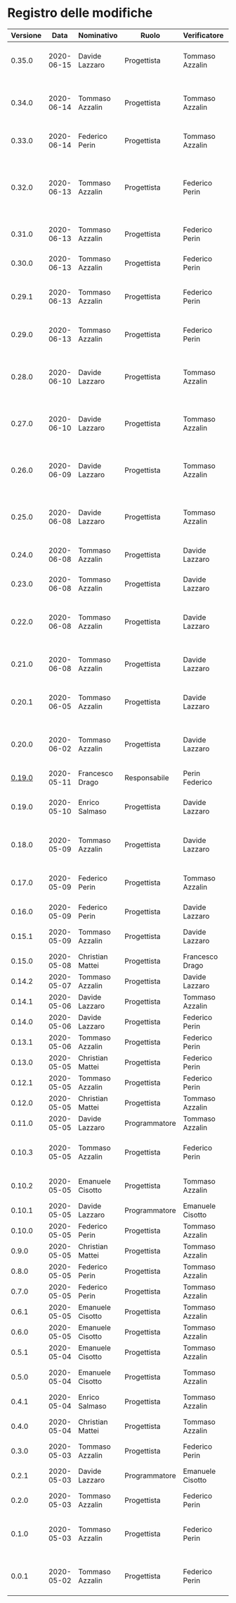 # Registro delle modifiche
Versione | Data | Nominativo | Ruolo | Verificatore | Descrizione
------------- | ------------- | ------------- | ------------- | ------------- | -------------
0.35.0 | 2020-06-15 | Davide Lazzaro | Progettista | Tommaso Azzalin | Aggiunto e verificato §4.3.4 estendibilità Backend. 
0.34.0 | 2020-06-14 | Tommaso Azzalin | Progettista | Tommaso Azzalin | Aggiunto e verificato vocabolo "Locust" al Glossario.
0.33.0 | 2020-06-14 | Federico Perin | Progettista | Tommaso Azzalin | Aggiunto e verificato §3.2.4.6.
0.32.0 | 2020-06-13 | Tommaso Azzalin | Progettista | Federico Perin | Riscritte §4.5.7 e §4.5.8 (ora §4.5.7.3 e §4.5.7.4), inserite nella nuova §4.5.7. Verificato.
0.31.0 | 2020-06-13 | Tommaso Azzalin | Progettista | Federico Perin | Aggiunta e verificata §4.2.13.
0.30.0 | 2020-06-13 | Tommaso Azzalin | Progettista | Federico Perin | Aggiunta e verificata §4.2.12.4.
0.29.1 | 2020-06-13 | Tommaso Azzalin | Progettista | Federico Perin | Aggiornate e verificate §4.2.11.1 e §4.2.12.
0.29.0 | 2020-06-13 | Tommaso Azzalin | Progettista | Federico Perin | Aggiunte e verificate sezioni §4.3.2 e §4.3.3.
0.28.0 | 2020-06-10 | Davide Lazzaro | Progettista | Tommaso Azzalin | Aggiunta e verificata descrizione dei Service §4.6.1.7 e §4.6.1.8.
0.27.0 | 2020-06-10 | Davide Lazzaro | Progettista | Tommaso Azzalin | Aggiunta e verificata descrizione dei metodi da §4.6.2.7
0.26.0 | 2020-06-09 | Davide Lazzaro | Progettista | Tommaso Azzalin | Aggiunta e verificata descrizione dei metodi in §4.6.2.
0.25.0 | 2020-06-08 | Davide Lazzaro | Progettista | Tommaso Azzalin | Aggiunta e verificata descrizione dei metodi in §4.6.1.
0.24.0 | 2020-06-08 | Tommaso Azzalin | Progettista | Davide Lazzaro | Aggiunta e verificata sezione §5.3.
0.23.0 | 2020-06-08 | Tommaso Azzalin | Progettista | Davide Lazzaro | Aggiunta e verificata sezione §5.2.
0.22.0 | 2020-06-08 | Tommaso Azzalin | Progettista | Davide Lazzaro | Aggiunte e verificate sezioni Responses in §5.4.
0.21.0 | 2020-06-08 | Tommaso Azzalin | Progettista | Davide Lazzaro | Aggiunte e verificate descrizioni modello in §5.3.
0.20.1 | 2020-06-05 | Tommaso Azzalin | Progettista | Davide Lazzaro | Aggiornati e verificati i diagrammi in §4.5.
0.20.0 | 2020-06-02 | Tommaso Azzalin | Progettista | Davide Lazzaro | Aggiunte e verificate §4.6.1.3, §4.6.2.3, §4.6.3.2.
[0.19.0](https://github.com/qb-team/Stalker-ManualeManutentore/releases/tag/0.19.0) | 2020-05-11 | Francesco Drago | Responsabile | Perin Federico | Approvazione del documento.
0.19.0 | 2020-05-10 | Enrico Salmaso | Progettista | Davide Lazzaro | Aggiunta e verifica appendice glossario.
0.18.0 | 2020-05-09 | Tommaso Azzalin | Progettista | Davide Lazzaro | Aggiunta e verifica della introduzione di §4 e §5.
0.17.0 | 2020-05-09 | Federico Perin | Progettista | Tommaso Azzalin | Aggiunta e verifica appendice glossario.
0.16.0 | 2020-05-09 | Federico Perin | Progettista | Davide Lazzaro | Aggiunta e verifica §1.1.
0.15.1 | 2020-05-09 | Tommaso Azzalin | Progettista | Davide Lazzaro | Aggiornamento e verifica API e §4.6.
0.15.0 | 2020-05-08 | Christian Mattei | Progettista | Francesco Drago | Stesura e verifica §2.3.
0.14.2 | 2020-05-07 | Tommaso Azzalin | Progettista | Davide Lazzaro | Aggiornate e verificate §4.5.
0.14.1 | 2020-05-06 | Davide Lazzaro | Progettista | Tommaso Azzalin | Finita e verificata §4.4.
0.14.0 | 2020-05-06 | Davide Lazzaro | Progettista | Federico Perin | Aggiunta e verificata §4.4.
0.13.1 | 2020-05-06 | Tommaso Azzalin | Progettista | Federico Perin | Aggiornati e verificati §4.6.
0.13.0 | 2020-05-05 | Christian Mattei | Progettista | Federico Perin | Stesura e verifica §2.6. 
0.12.1 | 2020-05-05 | Tommaso Azzalin | Progettista | Federico Perin | Modifica e verifica §4.2.
0.12.0 | 2020-05-05 | Christian Mattei | Progettista | Tommaso Azzalin | Stesura e verifica §2.4. 
0.11.0 | 2020-05-05 | Davide Lazzaro | Programmatore | Tommaso Azzalin | Aggiunta e verificata §4.5.
0.10.3 | 2020-05-05 | Tommaso Azzalin | Progettista | Federico Perin | Correzione e verifica documentazione API.
0.10.2 | 2020-05-05 | Emanuele Cisotto | Progettista | Tommaso Azzalin | Correzione e verifica §3.6 §3.7.
0.10.1 | 2020-05-05| Davide Lazzaro | Programmatore | Emanuele Cisotto | modifica §4.6.
0.10.0 | 2020-05-05 | Federico Perin | Progettista | Tommaso Azzalin | Stesura e verifica §3.2.
0.9.0 | 2020-05-05 | Christian Mattei | Progettista | Tommaso Azzalin | Aggiunto e verificato §2.5. 
0.8.0 | 2020-05-05 | Federico Perin   | Progettista | Tommaso Azzalin | Stesura e verifica §3.6.
0.7.0 | 2020-05-05 | Federico Perin   | Progettista | Tommaso Azzalin | Stesura e verifica §3.5.
0.6.1 | 2020-05-05 | Emanuele Cisotto | Progettista | Tommaso Azzalin | Modificato e verificato §3.7.
0.6.0 | 2020-05-05 | Emanuele Cisotto | Progettista | Tommaso Azzalin | Stesura e verifica §3.7.
0.5.1 | 2020-05-04 | Emanuele Cisotto | Progettista | Tommaso Azzalin | Modificato e verificata §3.4.
0.5.0 | 2020-05-04 | Emanuele Cisotto | Progettista | Tommaso Azzalin | Stesura e verifica §3.1 e §3.4.
0.4.1 | 2020-05-04 | Enrico Salmaso | Progettista | Tommaso Azzalin | Modificato e verifica §2.2.
0.4.0 | 2020-05-04 | Christian Mattei | Progettista | Tommaso Azzalin | Stesura e verifica §2.1 e §2.2.
0.3.0 | 2020-05-03 | Tommaso Azzalin | Progettista | Federico Perin | Aggiunta §4.2 .
0.2.1 | 2020-05-03 | Davide Lazzaro  | Programmatore | Emanuele Cisotto | Modificate e verificate §4.6 e §4.7.
0.2.0 | 2020-05-03 | Tommaso Azzalin | Progettista | Federico Perin | Aggiunta e verificata §4.5.
0.1.0 | 2020-05-03 | Tommaso Azzalin | Progettista | Federico Perin | Aggiunta estensione per visualizzazione di immagini a full-screen.
0.0.1 | 2020-05-02 | Tommaso Azzalin | Progettista | Federico Perin | Creata struttura sito web manuale manutentore.
